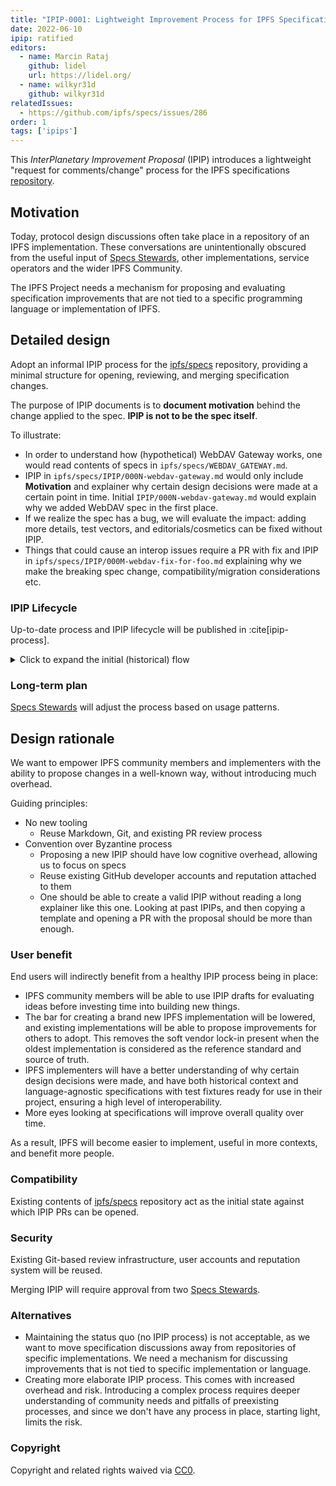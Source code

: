 ```yaml
---
title: "IPIP-0001: Lightweight Improvement Process for IPFS Specifications"
date: 2022-06-10
ipip: ratified
editors:
  - name: Marcin Rataj
    github: lidel
    url: https://lidel.org/
  - name: wilkyr31d
    github: wilkyr31d
relatedIssues:
  - https://github.com/ipfs/specs/issues/286
order: 1
tags: ['ipips']
---
```


This _InterPlanetary Improvement Proposal_ (IPIP) introduces a lightweight
"request for comments/change" process for the IPFS specifications
[repository][1].

[1]: https://github.com/ipfs/specs/

## Motivation

Today, protocol design discussions often take place in a repository of an IPFS
implementation. These conversations are unintentionally obscured from the useful input of [Specs Stewards], other
implementations, service operators and the wider IPFS Community.

The IPFS Project needs a mechanism for proposing and evaluating specification
improvements that are not tied to a specific programming language
or implementation of IPFS.

## Detailed design

Adopt an informal IPIP process for the [ipfs/specs][1] repository, providing a
minimal structure for opening, reviewing, and merging specification changes.

The purpose of IPIP documents is to **document motivation** behind the change
applied to the spec. **IPIP is not to be the spec itself**.

To illustrate:
- In order to understand how (hypothetical) WebDAV Gateway works, one would
  read contents of specs in `ipfs/specs/WEBDAV_GATEWAY.md`.
- IPIP in `ipfs/specs/IPIP/000N-webdav-gateway.md` would only include
  **Motivation** and explainer why certain design decisions were made at a
  certain point in time. Initial `IPIP/000N-webdav-gateway.md` would explain
  why we added WebDAV spec in the first place.
- If we realize the spec has a bug, we will evaluate the impact: adding more
  details, test vectors, and editorials/cosmetics can be fixed without IPIP.
- Things that could cause an interop issues require a PR with fix and IPIP in
  `ipfs/specs/IPIP/000M-webdav-fix-for-foo.md` explaining why we make the
  breaking spec change, compatibility/migration considerations etc.

### IPIP Lifecycle

Up-to-date process and IPIP lifecycle will be published in :cite[ipip-process].

<details>
  <summary>Click to expand the initial (historical) flow</summary>

### Opening an improvement proposal (IPIP)

Changes to IPFS specifications can be proposed by opening a Git pull-request
(PR) against the `ipfs/specs` repository.

In addition to specification changes, such PR must include a short **IPIP
document** based on the template in [`ipfs/specs/ipip-template.md`](https://github.com/ipfs/specs/blob/main/ipip-template.md).

When a new specification file is added to the repo, it should be based on
the template at [`ipfs/specs/template.md`](https://github.com/ipfs/specs/blob/main/template.md).

### Reviewing IPIPs

[Specs Stewards] will review new IPIP PRs during periodical (best-effort) triage.

IPFS Community is encouraged to participate in the review process.

IPIP can be either:
- merged,
- rejected (PR close without merging),
- deferred (converting PR back to a draft).

The final decision belongs to [Specs Stewards].

### Merging IPIPs

PR with a IPIP can be merged only after two [Specs Stewards] approve it and
there are no objections from other Stewards.

IPIP number is assigned before the PR merge.

IPIP author and two approving [Specs Stewards] are added to `CODEOWNERS` file
to be automatically asked to review any future changes to files added or
modified by the IPIP.

</details>


### Long-term plan

[Specs Stewards] will adjust the process based on usage patterns.

## Design rationale

We want to empower IPFS community members and implementers with the ability to propose
changes in a well-known way, without introducing much overhead.

Guiding principles:
- No new tooling
  - Reuse Markdown, Git, and existing PR review process
- Convention over Byzantine process
  - Proposing a new IPIP should have low cognitive overhead, allowing us to
    focus on specs
  - Reuse existing GitHub developer accounts and reputation attached to them
  - One should be able to create a valid IPIP without reading a long explainer
    like this one. Looking at past IPIPs, and then copying a template and
    opening a PR with the proposal should be more than enough.

### User benefit

End users will indirectly benefit from a healthy IPIP process being in place:

- IPFS community members will be able to use IPIP drafts for evaluating ideas
  before investing time into building new things.
- The bar for creating a brand new IPFS implementation will be lowered, and
  existing implementations will be able to propose improvements for others to
  adopt. This removes the soft vendor lock-in present when the oldest
  implementation is considered as the reference standard and source of truth.
- IPFS implementers will have a better understanding of why certain design
  decisions were made, and have both historical context and language-agnostic
  specifications with test fixtures ready for use in their project, ensuring
  a high level of interoperability.
- More eyes looking at specifications will improve overall quality over time.

As a result, IPFS will become easier to implement, useful in more contexts,
and benefit more people.

### Compatibility

Existing contents of [ipfs/specs][1] repository act as the initial state
against which IPIP PRs can be opened.

### Security

Existing Git-based review infrastructure, user accounts and reputation
system will be reused.

Merging IPIP will require approval from two [Specs Stewards].

### Alternatives

- Maintaining the status quo (no IPIP process) is not acceptable, as we want to
  move specification discussions away from repositories of specific
  implementations. We need a mechanism for discussing improvements that is not
  tied to specific implementation or language.
- Creating more elaborate IPIP process. This comes with increased overhead and
  risk. Introducing a complex process requires deeper understanding of
  community needs and pitfalls of preexisting processes, and since we don't
  have any process in place, starting light, limits the risk.

### Copyright

Copyright and related rights waived via [CC0](https://creativecommons.org/publicdomain/zero/1.0/).

[Specs Stewards]: https://github.com/orgs/ipfs/teams/specs-stewards/members
